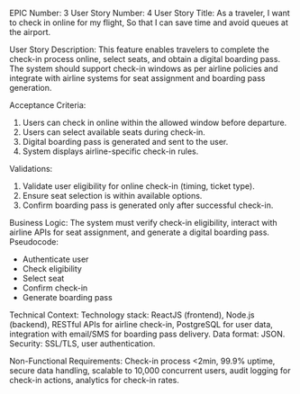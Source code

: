 EPIC Number: 3
User Story Number: 4
User Story Title: As a traveler, I want to check in online for my flight, So that I can save time and avoid queues at the airport.

User Story Description: This feature enables travelers to complete the check-in process online, select seats, and obtain a digital boarding pass. The system should support check-in windows as per airline policies and integrate with airline systems for seat assignment and boarding pass generation.

Acceptance Criteria:
1. Users can check in online within the allowed window before departure.
2. Users can select available seats during check-in.
3. Digital boarding pass is generated and sent to the user.
4. System displays airline-specific check-in rules.

Validations:
1. Validate user eligibility for online check-in (timing, ticket type).
2. Ensure seat selection is within available options.
3. Confirm boarding pass is generated only after successful check-in.

Business Logic: The system must verify check-in eligibility, interact with airline APIs for seat assignment, and generate a digital boarding pass. Pseudocode:
- Authenticate user
- Check eligibility
- Select seat
- Confirm check-in
- Generate boarding pass

Technical Context: Technology stack: ReactJS (frontend), Node.js (backend), RESTful APIs for airline check-in, PostgreSQL for user data, integration with email/SMS for boarding pass delivery. Data format: JSON. Security: SSL/TLS, user authentication.

Non-Functional Requirements: Check-in process <2min, 99.9% uptime, secure data handling, scalable to 10,000 concurrent users, audit logging for check-in actions, analytics for check-in rates.